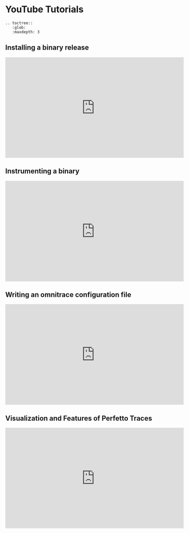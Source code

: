 # YouTube Tutorials

```eval_rst
.. toctree::
   :glob:
   :maxdepth: 3
```

## Installing a binary release

<p align="center"><iframe width="560" height="315" src="https://www.youtube.com/embed/gKtNCKf1IXA?modestbranding=1" title="YouTube video player" frameborder="0" allow="accelerometer; clipboard-write; encrypted-media; gyroscope; picture-in-picture" allowfullscreen></iframe></p>

## Instrumenting a binary

<p align="center"><iframe width="560" height="315" src="https://www.youtube.com/embed/I-vIz6EzT1A?modestbranding=1" title="YouTube video player" frameborder="0" allow="accelerometer; clipboard-write; encrypted-media; gyroscope; picture-in-picture" allowfullscreen></iframe></p>

## Writing an omnitrace configuration file

<p align="center"><iframe width="560" height="315" src="https://www.youtube.com/embed/W7kt4UtlykE?modestbranding=1" title="YouTube video player" frameborder="0" allow="accelerometer; clipboard-write; encrypted-media; gyroscope; picture-in-picture" allowfullscreen></iframe></p>

## Visualization and Features of Perfetto Traces

<p align="center"><iframe width="560" height="315" src="https://www.youtube.com/embed/7WN3N1hnCbI?modestbranding=1" title="YouTube video player" frameborder="0" allow="accelerometer; clipboard-write; encrypted-media; gyroscope; picture-in-picture" allowfullscreen></iframe></p>
